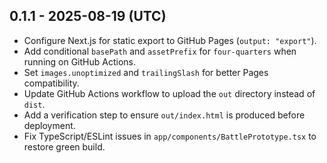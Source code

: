 ## 0.1.1 - 2025-08-19 (UTC)

- Configure Next.js for static export to GitHub Pages (`output: "export"`).
- Add conditional `basePath` and `assetPrefix` for `four-quarters` when running on GitHub Actions.
- Set `images.unoptimized` and `trailingSlash` for better Pages compatibility.
- Update GitHub Actions workflow to upload the `out` directory instead of `dist`.
- Add a verification step to ensure `out/index.html` is produced before deployment.
- Fix TypeScript/ESLint issues in `app/components/BattlePrototype.tsx` to restore green build.


